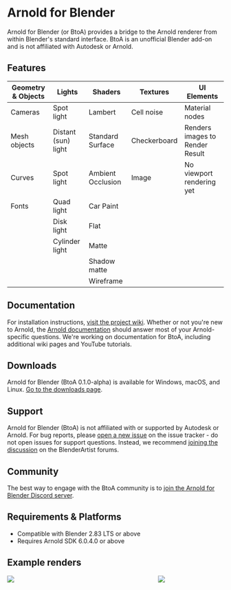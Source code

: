# Arnold for Blender #

Arnold for Blender (or BtoA) provides a bridge to the Arnold renderer from within Blender's standard interface. BtoA is an unofficial Blender add-on and is not affiliated with Autodesk or Arnold.

## Features ##

| Geometry & Objects | Lights              | Shaders            | Textures     | UI Elements                     |
| ------------------ | ------------------- | ------------------ | ------------ | ------------------------------- |
| Cameras            | Spot light          | Lambert            | Cell noise   | Material nodes                  | 
| Mesh objects       | Distant (sun) light | Standard Surface   | Checkerboard | Renders images to Render Result |
| Curves             | Spot light          | Ambient Occlusion  | Image        | No viewport rendering yet       |
| Fonts              | Quad light          | Car Paint          |              |                                 |
|                    | Disk light          | Flat               |              |                                 |
|                    | Cylinder light      | Matte              |              |                                 |
|                    |                     | Shadow matte       |              |                                 |
|                    |                     | Wireframe          |              |                                 |

## Documentation ##
For installation instructions, [visit the project wiki](https://github.com/lunadigital/btoa/wiki). Whether or not you're new to Arnold, the [Arnold documentation](https://www.arnoldrenderer.com/arnold/documentation/) should answer most of your Arnold-specific questions. We're working on documentation for BtoA, including additional wiki pages and YouTube tutorials.

## Downloads ##
Arnold for Blender (BtoA 0.1.0-alpha) is available for Windows, macOS, and Linux. [Go to the downloads page](https://github.com/lunadigital/btoa/releases).

## Support ##
Arnold for Blender (BtoA) is not affiliated with or supported by Autodesk or Arnold. For bug reports, please [open a new issue](https://github.com/lunadigital/btoa/issues) on the issue tracker - do not open issues for support questions. Instead, we recommend [joining the discussion](https://blenderartists.org/t/arnold-for-blender-0-1-0-alpha-release/1284309) on the BlenderArtist forums.

## Community ##
The best way to engage with the BtoA community is to [join the Arnold for Blender Discord server](https://discord.gg/MqZpKFtsNT).

## Requirements & Platforms ##
* Compatible with Blender 2.83 LTS or above
* Requires Arnold SDK 6.0.4.0 or above

## Example renders ##
<div style="display: flex">
<div style="flex: 1.7761; padding-right: 10px;">
<img src="https://github.com/lunadigital/btoa/raw/dev/examples/Render_002_Web.jpg" />
</div>
<div style="flex: 0.7995">
<img src="https://github.com/lunadigital/btoa/raw/dev/examples/Render_001.png" />
</div>
</div>